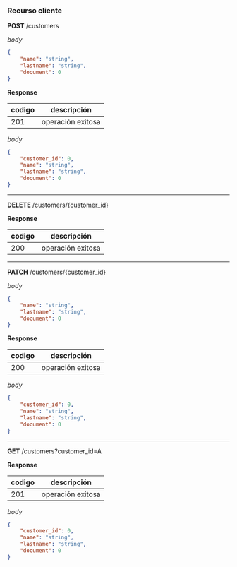 ### Recurso cliente

**POST** /customers

*body*
```json
{
    "name": "string",
    "lastname": "string",
    "document": 0
}
```

**Response**

| codigo      | descripción       |
|-------------|-------------------|
| 201         | operación exitosa |

*body*
```json
{
    "customer_id": 0,
    "name": "string",
    "lastname": "string",
    "document": 0
}
```

----

**DELETE** /customers/{customer_id}

**Response**

| codigo      | descripción       |
|-------------|-------------------|
| 200         | operación exitosa |


----


**PATCH** /customers/{customer_id}

*body*
```json
{
    "name": "string",
    "lastname": "string",
    "document": 0
}
```

**Response**

| codigo      | descripción       |
|-------------|-------------------|
| 200         | operación exitosa |

*body*
```json
{
    "customer_id": 0,
    "name": "string",
    "lastname": "string",
    "document": 0
}
```


----

**GET** /customers?customer_id=A

**Response**

| codigo      | descripción       |
|-------------|-------------------|
| 201         | operación exitosa |

*body*
```json
{
    "customer_id": 0,
    "name": "string",
    "lastname": "string",
    "document": 0
}
```
